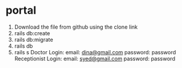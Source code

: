 # portal
1) Download the file from github using the clone link
2) rails db:create
3) rails db:migrate
4) rails db
5) rails s
Doctor Login:
  email: dina@gmail.com
  password: password
Receptionist Login:
  email: syed@gmail.com
  password: password
